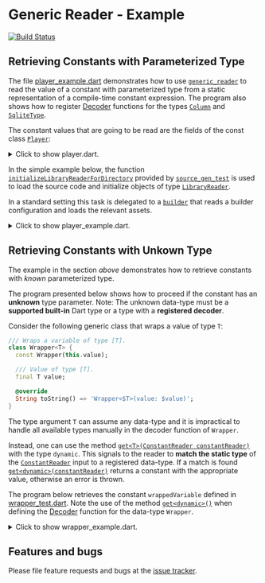# Generic Reader - Example
[![Build Status](https://travis-ci.com/simphotonics/generic_reader.svg?branch=master)](https://travis-ci.com/simphotonics/generic_reader)

## Retrieving Constants with Parameterized Type

The file [player_example.dart] demonstrates how to use [`generic_reader`][generic_reader]
to read the value of a constant with parameterized type from a static representation of a
compile-time constant expression. The program also shows how to register [Decoder] functions for the types [`Column`][Column] and [`SqliteType`][SqliteType].

The constant values that are going to be read are the fields of the const class [`Player`][Player]:
<details>

<summary> Click to show player.dart. </summary>

```Dart
 import 'package:generic_reader_example/src/test_types/column.dart';
 import 'package:generic_reader_example/src/test_types/greek.dart';
 import 'package:generic_reader_example/src/test_types/sponsor.dart';
 import 'package:generic_reader_example/src/test_types/sqlite_type.dart';
 import 'package:generic_reader_example/src/test_types/unregistered_test_type. dart';

 /// Class modelling a player.
 class Player {
   const Player();

   /// Column name
   final columnName = 'Player';

   /// Column storing player id.
   final id = const Column<Integer>();

   /// Column storing first name of player.
   final firstName = const Column<Text>(
     defaultValue: Text('Thomas'),
   );

   /// List of sponsors
   final List<Sponsor> sponsors = const [
     Sponsor('Johnson\'s'),
     Sponsor('Smith Brothers'),
   ];

   /// Test unregistered type.
   final unregistered = const UnRegisteredTestType();

   /// Test [Set<int>].
   final Set<int> primeNumbers = const {1, 3, 5, 7, 11, 13};

   /// Test enum
   final Greek greek = Greek.alpha;

   /// Test map
   final map = const <String, dynamic>{'one': 1, 'two': 2.0};

   /// Test map with enum entry
   final mapWithEnumEntry = const <String, dynamic>{
     'one': 1,
     'two': 2.0,
     'enum': Greek.alpha
   };
 }
```
</details>

In the simple example below, the function [`initializeLibraryReaderForDirectory`][initializeLibraryReaderForDirectory]
provided by [`source_gen_test`][source_gen_test] is used to load the source code and initialize objects of
type [`LibraryReader`][LibraryReader].

In a standard setting this task is delegated to a [`builder`][builder]
that reads a builder configuration and loads the relevant assets.

<details>
<summary> Click to show player_example.dart. </summary>

```Dart
 import 'package:ansicolor/ansicolor.dart';
 import 'package:exception_templates/exception_templates.dart';
 import 'package:generic_reader/generic_reader.dart';
 import 'package:source_gen/source_gen.dart' show ConstantReader;
 import 'package:source_gen_test/source_gen_test.dart';
 import 'package:source_gen_test/src/init_library_reader.dart';

 import 'package:generic_reader_example/generic_reader_example.dart';

 /// To run this program navigate to the folder: /example
 /// in your local copy the package [generic_reader] and
 /// use the command:
 ///
 /// # dart bin/player_example.dart

 /// Demonstrates how to use [GenericReader] to read constants
 /// with parameterized type from a static representation
 /// of a compile-time constant expression
 /// represented by a [ConstantReader].
 Future<void> main() async {
   /// Reading libraries.
   final playerLib = await initializeLibraryReaderForDirectory(
     'example/lib/src',
     'player.dart',
   );

   // ConstantReader representing field 'columnName'.
   final columnNameCR =
       ConstantReader(playerLib.classes.first.fields[0].computeConstantValue());

   final idCR =
       ConstantReader(playerLib.classes.first.fields[1].computeConstantValue());

   // ConstantReade representing field 'firstName'.
   final firstNameCR =
       ConstantReader(playerLib.classes.first.fields[2].computeConstantValue());

   final sponsorsCR =
       ConstantReader(playerLib.classes.first.fields[3].computeConstantValue());

   final greekCR =
       ConstantReader(playerLib.classes.first.fields[6].computeConstantValue());

   final mapCR =
       ConstantReader(playerLib.classes.first.fields[7].computeConstantValue());

   final mapWithEnumEntryCR =
       ConstantReader(playerLib.classes.first.fields[8].computeConstantValue());

   // Get singleton instance of the reader.
   final reader = GenericReader();

   Integer integerDecoder(ConstantReader cr) {
     if (cr == null) return null;
     return Integer(cr.peek('value')?.intValue);
   }

   Real realDecoder(ConstantReader cr) {
     if (cr == null) return null;
     return Real(cr.peek('value')?.doubleValue);
   }

   Boolean booleanDecoder(ConstantReader cr) {
     if (cr == null) return null;
     return Boolean(cr.peek('value')?.boolValue);
   }

   Text textDecoder(ConstantReader cr) {
     if (cr == null) return null;
     return Text(cr.peek('value')?.stringValue);
   }

   SqliteType sqliteTypeDecoder(ConstantReader cr) {
     if (cr == null) return null;
     if (reader.holdsA<Integer>(cr)) return reader.get<Integer>(cr);
     if (reader.holdsA<Text>(cr)) return reader.get<Text>(cr);
     if (reader.holdsA<Real>(cr)) return reader.get<Real>(cr);
     if (reader.holdsA<Boolean>(cr)) return reader.get<Boolean>(cr);
     throw ErrorOf<Decoder<SqliteType>>(
         message: 'Could not reader const value of type `SqliteType`',
         invalidState: 'ConstantReader holds a const value of type '
             '`${cr.objectValue.type}`.');
   }

   // Registering decoders.
   reader
       .addDecoder<Integer>(integerDecoder)
       .addDecoder<Boolean>(booleanDecoder)
       .addDecoder<Text>(textDecoder)
       .addDecoder<Real>(realDecoder)
       .addDecoder<SqliteType>(sqliteTypeDecoder);

   // Adding a decoder for constants of type [Column].
   reader.addDecoder<Column>((cr) {
     if (cr == null) return null;
     final defaultValueCR = cr.peek('defaultValue');
     final defaultValue = reader.get<SqliteType>(defaultValueCR);

     final nameCR = cr.peek('name');
     final name = reader.get<String>(nameCR);

     Column<T> columnFactory<T extends SqliteType>() {
       return Column<T>(
         defaultValue: defaultValue,
         name: name,
       );
     }

     if (reader.holdsA<Column>(cr, typeArgs: [Text])) {
       return columnFactory<Text>();
     }
     if (reader.holdsA<Column>(cr, typeArgs: [Real])) {
       return columnFactory<Real>();
     }
     if (reader.holdsA<Column>(cr, typeArgs: [Integer])) {
       return columnFactory<Integer>();
     }
     return columnFactory<Boolean>();
   });

   final green = AnsiPen()..green(bold: true);

   // Retrieve an instance of [String].
   final columnName = reader.get<String>(columnNameCR);
   print(green('Retrieving a String:'));
   print('columnName = \'$columnName\'');
   print('');
   // Prints:
   // Retrieving a [String]
   // columnName = 'Player'

   // Retrieve an instance of [Column<Text>].
   final columnFirstName = reader.get<Column>(firstNameCR);
   print(green('Retrieving a Column<Text>:'));
   print(columnFirstName);
   // Prints:
   // Retrieving a [Column<Text>]:
   // Column<Text>(
   //   defaultValue: Text('Thomas')
   // )

   // Adding a decoder function for type [Sponsor].
   reader.addDecoder<Sponsor>((cr) => Sponsor(cr.peek('name').stringValue));

   final sponsors = reader.getList<Sponsor>(sponsorsCR);

   print('');
   print(green('Retrieving a List<Sponsor>:'));
   print(sponsors);
   // Prints:
   // Retrieving a [List<Sponsor>]:
   // [Sponsor: Johnson's, Sponsor: Smith Brothers]

   final id = reader.get<Column>(idCR);
   print('');
   print(green('Retrieving a Column<Integer>:'));
   print(id);
   // Prints:
   // Retrieving a [Column<Integer>]:
   // Column<Integer>(
   // )

   final greek = reader.getEnum<Greek>(greekCR);
   print('');
   print(green('Retrieving an instance of the '
       'enumeration: Greek{alpha, beta}.'));
   print(greek);
   // Prints:
   // 'Retrieving an instance of the enumeration: Greek{alpha, beta}.'
   // Greek.alpha

   final map = reader.getMap<String, dynamic>(mapCR);
   print('');
   print(green('Retrieving a Map<String, dynamic>:'));
   print(map);
   // Prints:
   // 'Retrieving a Map<String, dynamic>:'
   // {one: 1, two: 2.0}

   reader.addDecoder<Greek>((cr) => cr.enumValue<Greek>());
   final mapWithEnumEntry = reader.getMap<String, dynamic>(mapWithEnumEntryCR);
   print('');
   print(green('Retrieving a Map<String, dynamic>:'));
   print(mapWithEnumEntry);
   // Prints:
   // 'Retrieving a Map<String, dynamic>:'
   // {one: 1, two: 2.0, enum: Greek.alpha}
 }
```

</details>

## Retrieving Constants with Unkown Type

The example in the section *above* demonstrates how to retrieve constants
with *known* parameterized type.

The program presented below shows how to proceed if the constant has
an **unknown** type parameter.
Note: The unknown data-type must be a **supported built-in**
Dart type or a type with a **registered decoder**.

Consider the following generic class that wraps a value of type `T`:
```Dart
/// Wraps a variable of type [T].
class Wrapper<T> {
  const Wrapper(this.value);

  /// Value of type [T].
  final T value;

  @override
  String toString() => 'Wrapper<$T>(value: $value)';
}
```

The type argument `T` can assume any data-type and it is impractical
to handle all available types manually in the decoder function of `Wrapper`.

Instead, one can use the method [`get<T>(ConstantReader constantReader)`][get] with the type `dynamic`.
This signals to the reader to **match the static type** of the [`ConstantReader`][ConstantReader]
input to a registered data-type.
If a match is found [`get<dynamic>(constantReader)`][get] returns a constant
with the appropriate value, otherwise an error is thrown.

The program below retrieves the constant `wrappedVariable` defined in [wrapper_test.dart].
Note the use of the method [`get<dynamic>()`][get] when defining the [Decoder] function for
the data-type `Wrapper`.

<details> <summary> Click to show wrapper_example.dart. </summary>

```Dart
import 'package:ansicolor/ansicolor.dart';
import 'package:example/src/sqlite_type.dart';
import 'package:example/src/wrapper.dart';
import 'package:generic_reader/generic_reader.dart';
import 'package:source_gen/source_gen.dart' show ConstantReader;
import 'package:source_gen_test/src/init_library_reader.dart';

/// To run this program navigate to the folder: /example
/// in your local copy the package [generic_reader] and
/// use the command:
///
/// # dart bin/wrapper_example.dart

/// Demonstrates how use [GenericReader] to read constants
/// with parameterized type from a static representation
/// of a compile-time constant expression
/// represented by a [ConstantReader].
Future<void> main() async {
  /// Reading libraries.
  final wrapperTestLib = await initializeLibraryReaderForDirectory(
    'lib/src',
    'wrapper_test.dart',
  );

  final wrappedCR = ConstantReader(
      wrapperTestLib.classes.first.fields[0].computeConstantValue());

  // Get singleton instance of the reader.
  final reader = GenericReader();

  AnsiPen green = AnsiPen()..green(bold: true);

  // Adding a decoder function for type [Wrapper].
  reader.addDecoder<Wrapper>((cr) {
    valueType = reader.findType(cr.objectValue.);

    final valueCR = cr.peek('value') as type;
    final value = reader.get<dynamic>(valueCR);
    return Wrapper(value);
  });

  final wrapped = reader.get<Wrapper>(wrappedCR);
  print(green('Retrieving a [Wrapper<dynamic>]:'));
  print(wrapped);
  // Prints:
  // Retrieving a [Wrapper<dynamic>]:
  // Wrapper<dynamic>(value: 27.9)
}
```
</details>


## Features and bugs
Please file feature requests and bugs at the [issue tracker].

[issue tracker]: https://github.com/simphotonics/generic_reader/issues

[builder]: https://github.com/dart-lang/build

[initializeLibraryReaderForDirectory]: https://pub.dev/documentation/source_gen_test/latest/source_gen_test/initializeLibraryReaderForDirectory.html

[LibraryReader]: https://pub.dev/documentation/source_gen/latest/source_gen/LibraryReader-class.html

[generic_reader]: https://pub.dev/packages/generic_reader

[Column]: https://github.com/simphotonics/generic_reader/blob/master/example/generic_reader_example/lib/src/test_types/column.dart

[ConstantReader]: https://pub.dev/documentation/source_gen/latest/source_gen/ConstantReader-class.html

[Decoder]: https://github.com/simphotonics/generic_reader#decoder-functions

[get]: https://pub.dev/documentation/generic_reader/latest/generic_reader/GenericReader/get.html

[getEnum]: https://pub.dev/documentation/generic_reader/latest/generic_reader/GenericReader/getEnum.html

[getList]: https://pub.dev/documentation/generic_reader/latest/generic_reader/GenericReader/getList.html

[getMap]: https://pub.dev/documentation/generic_reader/latest/generic_reader/GenericReader/getMap.html

[getSet]: https://pub.dev/documentation/generic_reader/latest/generic_reader/GenericReader/getSet.html

[Player]: https://github.com/simphotonics/generic_reader/blob/master/example/generic_reader_example/lib/src/player.dart

[player_example.dart]: https://github.com/simphotonics/generic_reader/blob/master/example/generic_reader_example/bin/player_example.dart

[source_gen]: https://pub.dev/packages/source_gen

[source_gen_test]: https://pub.dev/packages/source_gen_test

[SqliteType]: https://github.com/simphotonics/generic_reader/blob/master/example/generic_reader_example/lib/src/test_types/sqlite_type.dart

[wrapper_test.dart]: https://github.com/simphotonics/generic_reader/blob/master/example/generic_reader_example/lib/src/wrapper_test.dart
